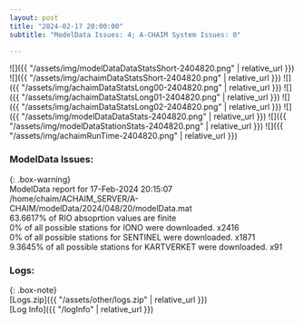 ```yaml
---
layout: post
title: "2024-02-17 20:00:00"
subtitle: "ModelData Issues: 4; A-CHAIM System Issues: 0"

---
```


![]({{ "/assets/img/modelDataDataStatsShort-2404820.png" | relative_url }})
![]({{ "/assets/img/achaimDataStatsShort-2404820.png" | relative_url }})
![]({{ "/assets/img/achaimDataStatsLong00-2404820.png" | relative_url }})
![]({{ "/assets/img/achaimDataStatsLong01-2404820.png" | relative_url }})
![]({{ "/assets/img/achaimDataStatsLong02-2404820.png" | relative_url }})
![]({{ "/assets/img/modelDataDataStats-2404820.png" | relative_url }})
![]({{ "/assets/img/modelDataStationStats-2404820.png" | relative_url }})
![]({{ "/assets/img/achaimRunTime-2404820.png" | relative_url }})


### ModelData Issues:  
  
{: .box-warning}  
 ModelData report for 17-Feb-2024 20:15:07   
 /home/chaim/ACHAIM_SERVER/A-CHAIM/modelData/2024/048/20/modelData.mat   
 63.6617% of RIO absoprtion values are finite   
 0% of all possible stations for IONO were downloaded. x2416   
 0% of all possible stations for SENTINEL were downloaded. x1871   
 9.3645% of all possible stations for KARTVERKET were downloaded. x91   
  


### Logs:  
  
{: .box-note}  
[Logs.zip]({{ "/assets/other/logs.zip" | relative_url }})  
[Log Info]({{ "/logInfo" | relative_url }})  

